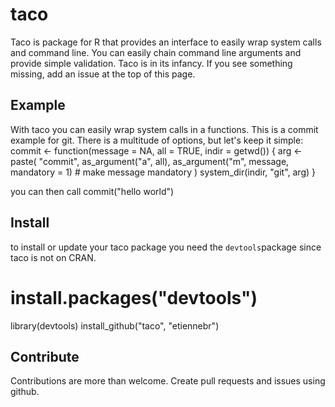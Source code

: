 taco
====

Taco is  package for R that provides an interface to easily wrap system calls 
and command line. You can easily chain command line arguments and provide simple 
validation. Taco is in its infancy. If you see something missing, add an issue 
at the top of this page.

## Example
With taco you can easily wrap system calls in a functions. This is a commit 
example for git. There is a multitude of options, but let's keep it simple:
  commit <- function(message = NA, all = TRUE, indir = getwd()) {
    arg <- paste( "commit",
      as_argument("a", all), 
      as_argument("m", message, mandatory = 1) # make message mandatory
    )
    system_dir(indir, "git", arg)
  }
  
you can then call 
  commit("hello world")
  

## Install
to install or update your taco package you need the `devtools`package since 
taco is not on CRAN.

  # install.packages("devtools")
  library(devtools)
  install_github("taco", "etiennebr")


## Contribute
Contributions are more than welcome. Create pull requests and issues using 
github.
